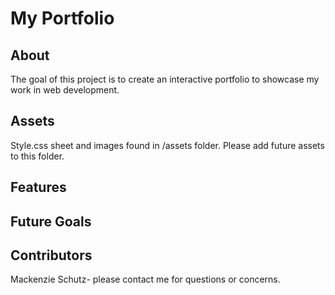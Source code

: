 # My Portfolio


## About

The goal of this project is to create an interactive portfolio to showcase my work in web development. 

 ## Assets
 
 Style.css sheet and images found in /assets folder. Please add future assets to this folder. 
 
 ## Features
 


 ## Future Goals
 

 
 ## Contributors   
 
 Mackenzie Schutz- please contact me for questions or concerns. 

